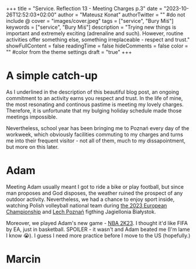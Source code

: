 +++
title = "Service. Reflection 13 - Meeting Charges p.3"
date = "2023-10-26T12:52:03+02:00"
author = "Mateusz Konat"
authorTwitter = "" #do not include @
cover = "images/cover.jpeg"
tags = ["service", "Bury Miś"]
keywords = ["service", "Bury Miś"]
description = "Trying new things is important and extremely exciting (adrenaline and such). However, routine activities offer something else, something irreplaceable - respect and trust."
showFullContent = false
readingTime = false
hideComments = false
color = "" #color from the theme settings
draft = "true"
+++

# A simple catch-up
As I underlined in the description of this beautiful blog post, an ongoing commitment to an activity earns you respect and trust. In the life of mine, the most resonating and continous pastime is meeting my lovely charges. Therefore, it is unfortunate that my bulging holiday schedule made those meetings impossible. 

Nevertheless, school year has been bringing me to Poznań every day of the workweek, which obviously facilities commuting to my charges and turns me into their frequent visitor - not all of them, much to my dissapointment, but more on this later.

# Adam
Meeting Adam usually meant I got to ride a bike or play football, but since man proposes and God disposes, the weather ruined the prospect of any outdoor activity. Nevertheless, we had a chance to enjoy sport inside, watching Polish volleyball national team during [the 2023 European Championship](https://en.wikipedia.org/wiki/2023_Men%27s_European_Volleyball_Championship) and [Lech Poznań](https://www.google.com/search?client=opera-gx&q=lech+poznań+jagiellonia&sourceid=opera&ie=UTF-8&oe=UTF-8#sie=m;/g/11v0tlk5w1;2;/m/09nw6c;dt;fp;1;;;) figthing Jagiellonia Białystok.

Moreover, we played Adam's new game - [NBA 2K23](https://nba.2k.com/2k23/). I thought it'd like FIFA by EA, just in basketball. SPOILER - it wasn't and Adam beated me (I'm lame I know :sob:). I guess I need more practice before I move to the US (hopefully.)

# Marcin
